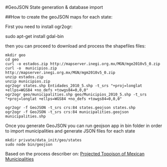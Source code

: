 #GeoJSON State generation & database import

##How to create the geoJSON maps for each state:

First you need to install ogr2ogr: 

sudo apt-get install gdal-bin

then you can proceed to download and process the shapefiles files:

```
mkdir geo
cd geo
curl -o estados.zip http://mapserver.inegi.org.mx/MGN/mge2010v5_0.zip
curl -o  municipios.zip http://mapserver.inegi.org.mx/MGN/mgm2010v5_0.zip
unzip estados.zip 
unzip municipios.zip
ogr2ogr states.shp Entidades_2010_5.shp -t_srs "+proj=longlat +ellps=WGS84 +no_defs +towgs84=0,0,0"
ogr2ogr geo/municipalities.shp geo/Municipios_2010_5.shp -t_srs "+proj=longlat +ellps=WGS84 +no_defs +towgs84=0,0,0"

ogr2ogr -f GeoJSON -t_srs crs:84 states.geojson states.shp
ogr2ogr -f GeoJSON -t_srs crs:84 municipalities.geojson municipalities.shp

```

Once you generate GeoJSON you can run geojson app in bin folder in order to import municipalities and generate JSON files for each state

```
mkdir private/data_init/geo/states
sudo node bin/geojson
```


Based on the process describer on: [Projected Topojson of Mexican Municipalities](https://gist.github.com/diegovalle/5129746?short_path=f13ad2a)
